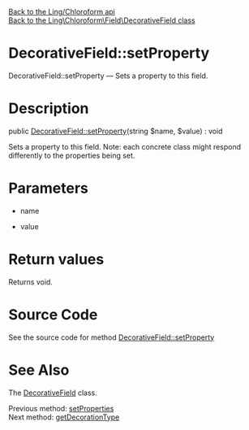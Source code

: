 [Back to the Ling/Chloroform api](https://github.com/lingtalfi/Chloroform/blob/master/doc/api/Ling/Chloroform.md)<br>
[Back to the Ling\Chloroform\Field\DecorativeField class](https://github.com/lingtalfi/Chloroform/blob/master/doc/api/Ling/Chloroform/Field/DecorativeField.md)


DecorativeField::setProperty
================



DecorativeField::setProperty — Sets a property to this field.




Description
================


public [DecorativeField::setProperty](https://github.com/lingtalfi/Chloroform/blob/master/doc/api/Ling/Chloroform/Field/DecorativeField/setProperty.md)(string $name, $value) : void




Sets a property to this field.
Note: each concrete class might respond differently to the properties being set.




Parameters
================


- name

    

- value

    


Return values
================

Returns void.








Source Code
===========
See the source code for method [DecorativeField::setProperty](https://github.com/lingtalfi/Chloroform/blob/master/Field/DecorativeField.php#L191-L194)


See Also
================

The [DecorativeField](https://github.com/lingtalfi/Chloroform/blob/master/doc/api/Ling/Chloroform/Field/DecorativeField.md) class.

Previous method: [setProperties](https://github.com/lingtalfi/Chloroform/blob/master/doc/api/Ling/Chloroform/Field/DecorativeField/setProperties.md)<br>Next method: [getDecorationType](https://github.com/lingtalfi/Chloroform/blob/master/doc/api/Ling/Chloroform/Field/DecorativeField/getDecorationType.md)<br>

